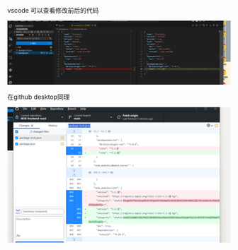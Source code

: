 vscode 可以查看修改前后的代码

![image-20240508161107677](./assets/image-20240508161107677.png)

在github desktop同理

![image-20240508161147369](./assets/image-20240508161147369.png)